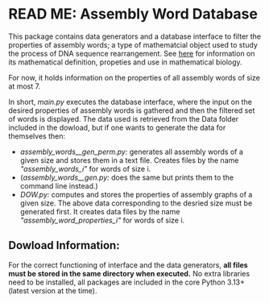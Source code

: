 # READ ME: Assembly Word Database

This package contains data generators and a database interface to filter the properties of assembly words; a type of mathematcial object used to study the process of DNA sequence rearrangement. See [here](https://www.google.com) for information on its mathematical definition, propeties and use in mathematical biology.

For now, it holds information on the properties of all assembly words of size at most 7. 

In short, *main.py* executes the database interface, where the input on the desired properties of assembly words is gathered and then the filtered set of words is displayed. The data used is retrieved from the Data folder included in the dowload, but if one wants to generate the data for themselves then: 
- *assembly_words__gen_perm.py:* generates all assembly words of a given size and stores them in a text file. Creates files by the name *"assembly_words_i"* for words of size i. 
- (*assembly_words__gen.py:* does the same but prints them to the command line instead.)
- *DOW.py:* computes and stores the properties of assembly graphs of a given size. The above data corresponding to the desried size must be generated first. It creates data files by the name *"assembly_word_properties_i"* for words of size i. 

## Dowload Information: 
For the correct functioning of interface and the data generators, **all files must be stored in the same directory when executed.** 
No extra libraries need to be installed, all packages are included in the core Python 3.13+ (latest version at the time). 
